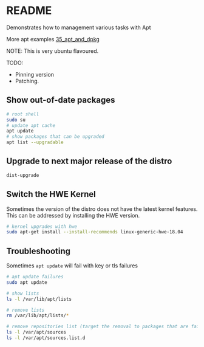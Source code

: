 # README
Demonstrates how to management various tasks with Apt

More apt examples [35_apt_and_dpkg](https://github.com/chrisguest75/shell_examples/tree/58f1a38e1ef9d32574ec2ca587bef082c811b02e/35_apt_and_dpkg)  

NOTE: This is very ubuntu flavoured.   

TODO:

* Pinning version 
* Patching.  

## Show out-of-date packages

```sh
# root shell
sudo su
# update apt cache
apt update
# show packages that can be upgraded
apt list --upgradable
```

## Upgrade to next major release of the distro

```sh
dist-upgrade
```

## Switch the HWE Kernel

Sometimes the version of the distro does not have the latest kernel features. This can be addressed by installing the HWE version. 

```sh
# kernel upgrades with hwe
sudo apt-get install --install-recommends linux-generic-hwe-18.04 
```

## Troubleshooting

Sometimes `apt update` will fail with key or tls failures

```sh
# apt update failures
sudo apt update

# show lists
ls -l /var/lib/apt/lists

# remove lists
rm /var/lib/apt/lists/*

# remove repositories list (target the removal to packages that are failing)
ls -l /var/apt/sources
ls -l /var/apt/sources.list.d
```


